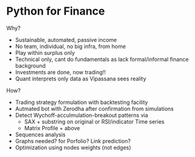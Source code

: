 # Python for Finance

Why?
- Sustainable, automated, passive income
- No team, individual, no big infra, from home
- Play within surplus only
- Technical only, cant do fundamentals as lack formal/informal finance background
- Investments are done, now trading!!
- Quant interprets only data as Vipassana sees reality

How?
- Trading strategy formulation with backtesting facility
- Autmated bot with Zerodha after confirmation from simulations
- Detect Wychoff-acculmulation-breakout patterns via
	- SAX + substring on original or RSI/indicator Time series
	- Matrix Profile + above
- Sequences analysis
- Graphs needed? for Porfolio? Link prediction? 
- Optimization using nodes weights (not edges)
